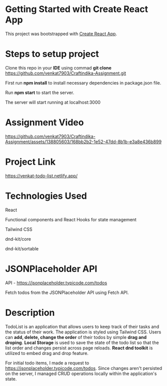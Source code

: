 # Getting Started with Create React App

This project was bootstrapped with [Create React App](https://github.com/facebook/create-react-app).

# Steps to setup project
Clone this repo in your **IDE** using commad **git clone** https://github.com/venkat7903/Craftindika-Assignment.git

First run **npm install** to install necessary dependencies in package.json file.

Run **npm start** to start the server. 

The server will start running at localhost:3000

# Assignment Video

https://github.com/venkat7903/Craftindika-Assignment/assets/138805603/168bb2b2-1e52-47dd-8b1b-e3a8e436b899

# Project Link
https://venkat-todo-list.netlify.app/

# Technologies Used

React

Functional components and React Hooks for state management

Tailwind CSS

dnd-kit/core

dnd-kit/sortable

# JSONPlaceholder API 

API - https://jsonplaceholder.typicode.com/todos

Fetch todos from the JSONPlaceholder API using Fetch API.

# Description

TodoList is an application that allows users to keep track of their tasks and the status of their work. The application is styled using Tailwind CSS. Users can **add, delete, change the order** of their todos by simple **drag and droping**. **Local Storage** is used to save the state of the todo list so that the list order and changes persist across page reloads. **React dnd toolkit** is utilized to embed drag and drop feature.

For initial todo items, I made a request to https://jsonplaceholder.typicode.com/todos. Since changes aren't persisted on the server, I managed CRUD operations locally within the application's state.
